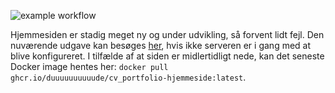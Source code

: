 ![example workflow](https://github.com/Duuuuuuuuuude/CV_Portfolio-Hjemmeside/actions/workflows/build-and-publish-to-public-GitHub-Registry.yml/badge.svg?branch=main)

Hjemmesiden er stadig meget ny og under udvikling, så forvent lidt fejl. Den nuværende udgave  kan besøges [her](koldste.dev), hvis ikke serveren er i gang med at blive konfigureret. I tilfælde af at siden er midlertidligt nede, kan det seneste Docker image hentes her: `docker pull ghcr.io/duuuuuuuuuude/cv_portfolio-hjemmeside:latest`.
